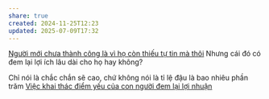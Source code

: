 ```yaml
---
share: true
created: 2024-11-25T12:23
updated: 2025-07-09T17:32
---
```

[Người mới chưa thành công là vì họ còn thiếu tự tin mà thôi](./Ng%C6%B0%E1%BB%9Di%20m%E1%BB%9Bi%20ch%C6%B0a%20th%C3%A0nh%20c%C3%B4ng%20l%C3%A0%20v%C3%AC%20h%E1%BB%8D%20c%C3%B2n%20thi%E1%BA%BFu%20t%E1%BB%B1%20tin%20m%C3%A0%20th%C3%B4i.md)
Nhưng cái đó có đem lại lợi ích lâu dài cho họ hay không? 

Chỉ nói là chắc chắn sẽ cao, chứ không nói là tỉ lệ đậu là bao nhiêu phần trăm
[Việc khai thác điểm yếu của con người đem lại lợi nhuận](../../../%E2%9A%A1Hi%E1%BB%83u%20bi%E1%BA%BFt%20s%C3%A2u/N%E1%BB%81n%20kinh%20t%E1%BA%BF%20h%C3%A0ng%20ho%C3%A1/Kinh%20t%E1%BA%BF%20ch%C3%ADnh%20tr%E1%BB%8B/Ch%E1%BB%A7%20ngh%C4%A9a%20t%C6%B0%20b%E1%BA%A3n,%20t%C3%A2n%20t%E1%BB%B1%20do/Vi%E1%BB%87c%20khai%20th%C3%A1c%20%C4%91i%E1%BB%83m%20y%E1%BA%BFu%20c%E1%BB%A7a%20con%20ng%C6%B0%E1%BB%9Di%20%C4%91em%20l%E1%BA%A1i%20l%E1%BB%A3i%20nhu%E1%BA%ADn.md)
